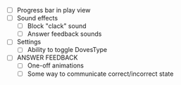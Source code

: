 - [ ] Progress bar in play view
- [ ] Sound effects
    - [ ] Block "clack" sound
    - [ ] Answer feedback sounds
- [ ] Settings
    - [ ] Ability to toggle DovesType
- [ ] ANSWER FEEDBACK
    - [ ] One-off animations
    - [ ] Some way to communicate correct/incorrect state